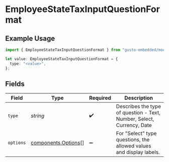 # EmployeeStateTaxInputQuestionFormat

## Example Usage

```typescript
import { EmployeeStateTaxInputQuestionFormat } from "gusto-embedded/models/components";

let value: EmployeeStateTaxInputQuestionFormat = {
  type: "<value>",
};
```

## Fields

| Field                                                                 | Type                                                                  | Required                                                              | Description                                                           |
| --------------------------------------------------------------------- | --------------------------------------------------------------------- | --------------------------------------------------------------------- | --------------------------------------------------------------------- |
| `type`                                                                | *string*                                                              | :heavy_check_mark:                                                    | Describes the type of question - Text, Number, Select, Currency, Date |
| `options`                                                             | [components.Options](../../models/components/options.md)[]            | :heavy_minus_sign:                                                    | For "Select" type questions, the allowed values and display labels.   |